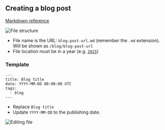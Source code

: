 
## Creating a blog post

[Markdown reference](https://guides.github.com/features/mastering-markdown/#syntax)

![File structure](https://cloud.githubusercontent.com/assets/885223/8670396/b25c067a-2a14-11e5-9824-fdca1a69e039.png)

- File name is the URL: `blog-post-url.md` (remember the `.md` extension). Will be shown as `/blog/blog-post-url`
- File location must be in a year (e.g. [`2015`](https://github.com/unboxed/ubxd_web_refresh/tree/master/source/blog/2015))

### Template

```
---
title: Blog title
date: YYYY-MM-DD 00:00:00 UTC
tags:
  - blog
---
```

- Replace `Blog title`
- Update `YYYY-MM-DD` to the publishing date.

![Editing file](http://giant.gfycat.com/AmpleMagnificentColt.gif)
